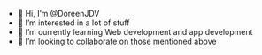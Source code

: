 - 👋 Hi, I’m @DoreenJDV
- 👀 I’m interested in a lot of stuff
- 🌱 I’m currently learning Web development and app development
- 💞️ I’m looking to collaborate on those mentioned above

